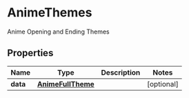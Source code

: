 

# AnimeThemes

Anime Opening and Ending Themes

## Properties

| Name | Type | Description | Notes |
|------------ | ------------- | ------------- | -------------|
|**data** | [**AnimeFullTheme**](AnimeFullTheme.md) |  |  [optional] |



